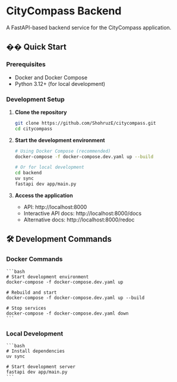 # CityCompass Backend

A FastAPI-based backend service for the CityCompass application.

## �� Quick Start

### Prerequisites

- Docker and Docker Compose
- Python 3.12+ (for local development)

### Development Setup

1. **Clone the repository**

   ```bash
   git clone https://github.com/ShohruzE/citycompass.git
   cd citycompass
   ```

2. **Start the development environment**

   ```bash
   # Using Docker Compose (recommended)
   docker-compose -f docker-compose.dev.yaml up --build

   # Or for local development
   cd backend
   uv sync
   fastapi dev app/main.py
   ```

3. **Access the application**
   - API: http://localhost:8000
   - Interactive API docs: http://localhost:8000/docs
   - Alternative docs: http://localhost:8000/redoc

## 🛠️ Development Commands

### Docker Commands

    ```bash
    # Start development environment
    docker-compose -f docker-compose.dev.yaml up

    # Rebuild and start
    docker-compose -f docker-compose.dev.yaml up --build

    # Stop services
    docker-compose -f docker-compose.dev.yaml down
    ```

### Local Development

    ```bash
    # Install dependencies
    uv sync

    # Start development server
    fastapi dev app/main.py
    ```
